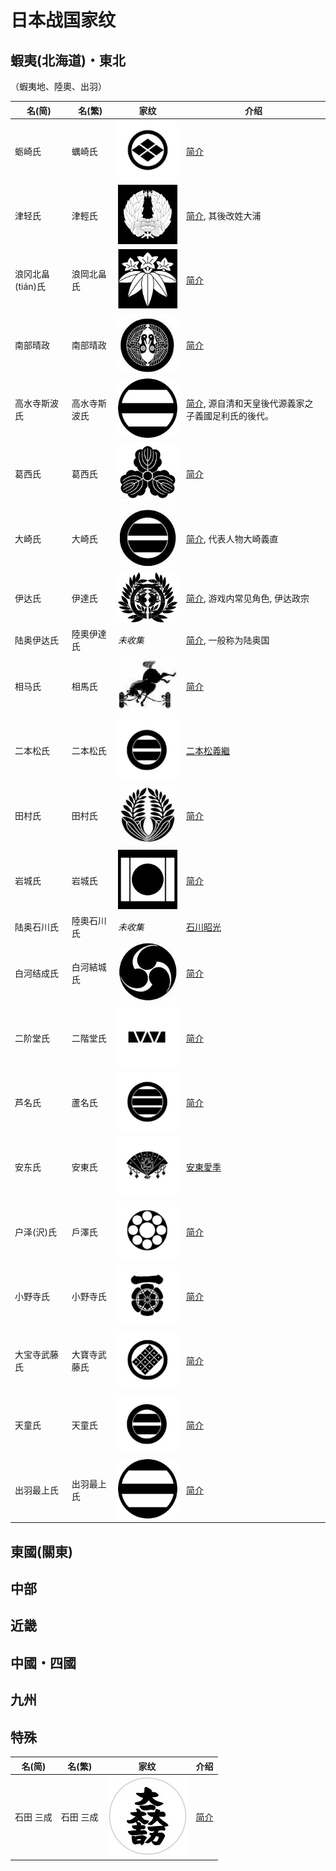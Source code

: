 # 日本战国家纹

## 蝦夷(北海道)・東北

（蝦夷地、陸奧、出羽）

名(简) | 名(繁) | 家纹 | 介绍
------------ | ------------ | ------------- | -------------
蛎崎氏 | 蠣崎氏 | ![i](img/蛎崎氏.png) | [简介](https://baike.baidu.com/item/%E8%9B%8E%E5%B4%8E%E6%B0%8F/24431389)
津轻氏 | 津輕氏 | ![i](/img/津轻氏.png) | [简介](https://zh.wikipedia.org/wiki/%E6%B4%A5%E8%BC%95%E6%B0%8F), 其後改姓大浦
浪冈北畠(tián)氏 | 浪岡北畠氏 | ![i](img/浪岡北畠氏.jpg) | [简介](https://baike.baidu.com/item/%E6%B5%AA%E5%86%88%E5%8C%97%E7%95%A0%E6%B0%8F/13826825?fr=aladdin)
南部晴政 | 南部晴政 | ![i](img/南部晴政.jpg) | [简介](https://zh.wikipedia.org/wiki/%E5%8D%97%E9%83%A8%E6%99%B4%E6%94%BF)
高水寺斯波氏 | 高水寺斯波氏 | ![i](img/高水寺斯波氏.png) | [简介](https://zh.wikipedia.org/wiki/%E6%96%AF%E6%B3%A2%E6%B0%8F), 源自清和天皇後代源義家之子義國足利氏的後代。
葛西氏 | 葛西氏 | ![i](img/葛西氏.jpg) | [简介](https://baike.baidu.com/item/%E8%91%9B%E8%A5%BF%E6%B0%8F/23674166?fr=aladdin)
大崎氏 | 大崎氏 | ![i](img/大崎氏.jpg) | [简介](https://zh.wikipedia.org/wiki/%E5%A4%A7%E5%B4%8E%E7%BE%A9%E7%9B%B4), 代表人物大崎義直
伊达氏 | 伊達氏 | ![i](img/伊达氏.png) | [简介](https://zh.wikipedia.org/wiki/%E4%BC%8A%E9%81%94%E6%B0%8F), 游戏内常见角色, 伊达政宗
陆奥伊达氏 | 陸奧伊達氏 | *未收集* | [简介](https://zh.wikipedia.org/wiki/%E9%99%B8%E5%A5%A7%E5%9C%8B), 一般称为陆奥国
相马氏 | 相馬氏 | ![i](img/相马氏.jpg) | [简介](https://baike.baidu.com/item/%E7%9B%B8%E9%A9%AC%E6%B0%8F/4266767)
二本松氏 | 二本松氏 | ![i](img/二本松氏.png) | [二本松義繼](https://zh.wikipedia.org/wiki/%E4%BA%8C%E6%9C%AC%E6%9D%BE%E7%BE%A9%E7%B9%BC)
田村氏 | 田村氏 | ![i](img/田村氏.jpg) | [简介](https://baike.baidu.com/item/%E7%94%B0%E6%9D%91%E6%B0%8F/1588956?fr=aladdin)
岩城氏 | 岩城氏 | ![i](img/岩城氏.png) | [简介](http://www.newtenka.cn/daming/02/wujiang/12/12.htm)
陆奥石川氏 | 陸奧石川氏 | *未收集* | [石川昭光](https://zh.wikipedia.org/wiki/%E7%9F%B3%E5%B7%9D%E6%98%AD%E5%85%89)
白河结成氏 | 白河結城氏 | ![i](img/白河結城氏.jpg) | [简介](https://www.douban.com/note/606698633/)
二阶堂氏 | 二階堂氏 | ![i](img/二阶堂氏.png) | [简介](https://baike.baidu.com/item/%E4%BA%8C%E9%98%B6%E5%A0%82%E6%B0%8F/3461022?fr=aladdin)
芦名氏 | 蘆名氏 | ![i](img/芦名氏.png) | [简介](https://baike.baidu.com/item/%E8%8A%A6%E5%90%8D%E6%B0%8F/3461451?fr=aladdin)
安东氏 | 安東氏 | ![i](img/安东氏.png) | [安東愛季](https://zh.wikipedia.org/wiki/%E5%AE%89%E6%9D%B1%E6%84%9B%E5%AD%A3)
户泽(沢)氏 | 戶澤氏 | ![i](img/户泽氏.png) | [简介](https://baike.baidu.com/item/%E6%88%B7%E6%B3%BD%E6%B0%8F/128410?fr=aladdin)
小野寺氏 | 小野寺氏 | ![i](img/小野寺氏.png) | [简介](https://baike.baidu.com/item/%E5%B0%8F%E9%87%8E%E5%AF%BA%E6%B0%8F/1500551?fr=aladdin)
大宝寺武藤氏 | 大寶寺武藤氏 | ![i](img/大宝寺武藤氏.png) | [简介](http://www.newtenka.cn/daming/02/wujiang/06/06.htm)
天童氏 | 天童氏 | ![i](img/天童氏.png) | [简介](https://baike.baidu.com/item/%E5%A4%A9%E7%AB%A5%E6%B0%8F/4666779?fr=aladdin)
出羽最上氏 | 出羽最上氏 | ![i](img/出羽最上氏.png) | [简介](https://zh.wikipedia.org/wiki/%E6%9C%80%E4%B8%8A%E6%B0%8F)

## 東國(關東)

## 中部

## 近畿

## 中國・四國

## 九州

## 特殊

名(简) | 名(繁) | 家纹 | 介绍
------------ | ------------ | ------------- | -------------
石田 三成 | 石田 三成 | ![家纹](/img/石田三成.jpg) | [简介](https://zh.wikipedia.org/wiki/%E7%9F%B3%E7%94%B0%E4%B8%89%E6%88%90)
